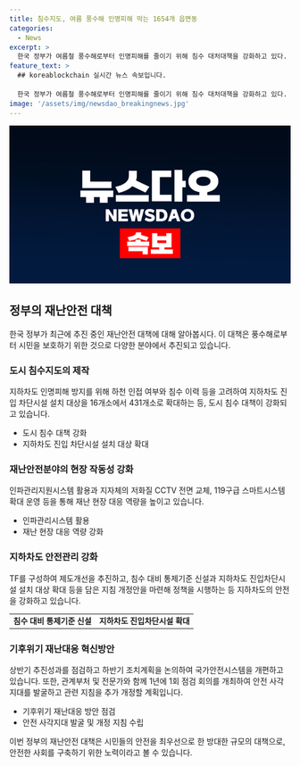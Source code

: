 ```yaml
---
title: 침수지도, 여름 풍수해 인명피해 막는 1654개 읍면동
categories:
  - News
excerpt: >
  한국 정부가 여름철 풍수해로부터 인명피해를 줄이기 위해 침수 대처대책을 강화하고 있다. 이를 위해 지하차도 진입 차단시설을 확대하고, 재난안전분야에 대한 공무원 보수 등을 강화하는 등 다양한 정책을 추진 중이다. 또한, 침수위험 대비를 위해 도시 침수 스마트 대응시스템을 강화하고, 침수 취약계층을 대상으로 집중 보호를 실시할 예정이다. 이러한 노력은 국민의 생명을 최우선으로 보호하기 위한 것으로, 관련된 사항은 주요 과제로 계속해서 추진될 예정이다. (150자)
feature_text: >
  ## koreablockchain 실시간 뉴스 속보입니다.

  한국 정부가 여름철 풍수해로부터 인명피해를 줄이기 위해 침수 대처대책을 강화하고 있다. 이를 위해 지하차도 진입 차단시설을 확대하고, 재난안전분야에 대한 공무원 보수 등을 강화하는 등 다양한 정책을 추진 중이다. 또한, 침수위험 대비를 위해 도시 침수 스마트 대응시스템을 강화하고, 침수 취약계층을 대상으로 집중 보호를 실시할 예정이다. 이러한 노력은 국민의 생명을 최우선으로 보호하기 위한 것으로, 관련된 사항은 주요 과제로 계속해서 추진될 예정이다. (150자)
image: '/assets/img/newsdao_breakingnews.jpg'
---
```


<p><img src="/assets/img/newsdao_breakingnews.jpg" alt="koreablockchain 속보" /></p>

<h2 data-ke-size="size26">정부의 재난안전 대책</h2>

<p data-ke-size="size16">한국 정부가 최근에 추진 중인 재난안전 대책에 대해 알아봅시다. 이 대책은 풍수해로부터 시민을 보호하기 위한 것으로 다양한 분야에서 추진되고 있습니다.</p>

<h3>도시 침수지도의 제작</h3>

<p data-ke-size="size16">지하차도 인명피해 방지를 위해 하천 인접 여부와 침수 이력 등을 고려하여 지하차도 진입 차단시설 설치 대상을 16개소에서 431개소로 확대하는 등, 도시 침수 대책이 강화되고 있습니다.</p>

<ul>
  <li>도시 침수 대책 강화</li>
  <li>지하차도 진입 차단시설 설치 대상 확대</li>
</ul>

<h3>재난안전분야의 현장 작동성 강화</h3>

<p data-ke-size="size16">인파관리지원시스템 활용과 지자체의 저화질 CCTV 전면 교체, 119구급 스마트시스템 확대 운영 등을 통해 재난 현장 대응 역량을 높이고 있습니다.</p>

<ul>
  <li>인파관리시스템 활용</li>
  <li>재난 현장 대응 역량 강화</li>
</ul>

<h3>지하차도 안전관리 강화</h3>

<p data-ke-size="size16">TF를 구성하여 제도개선을 추진하고, 침수 대비 통제기준 신설과 지하차도 진입차단시설 설치 대상 확대 등을 담은 지침 개정안을 마련해 정책을 시행하는 등 지하차도의 안전을 강화하고 있습니다.</p>

<table>
  <tr>
    <td style="text-align: center; height: 17px;"><b>침수 대비 통제기준 신설</b></td>
    <td style="text-align: center; height: 17px;"><b>지하차도 진입차단시설 확대</b></td>
  </tr>
</table>

<h3>기후위기 재난대응 혁신방안</h3>

<p data-ke-size="size16">상반기 추진성과를 점검하고 하반기 조치계획을 논의하여 국가안전시스템을 개편하고 있습니다. 또한, 관계부처 및 전문가와 함께 1년에 1회 점검 회의를 개최하여 안전 사각지대를 발굴하고 관련 지침을 추가 개정할 계획입니다.</p>

<ul>
  <li>기후위기 재난대응 방안 점검</li>
  <li>안전 사각지대 발굴 및 개정 지침 수립</li>
</ul>

<p>이번 정부의 재난안전 대책은 시민들의 안전을 최우선으로 한 방대한 규모의 대책으로, 안전한 사회를 구축하기 위한 노력이라고 볼 수 있습니다.</p>

